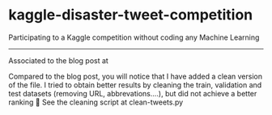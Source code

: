 # kaggle-disaster-tweet-competition
Participating to a Kaggle competition without coding any Machine Learning

---
Associated to the blog post at 

Compared to the blog post, you will notice that I have added a clean version of the file. I tried to obtain better results by cleaning the train, validation and test datasets (removing URL, abbrevations....), but did not achieve a better ranking 🤷
See the cleaning script at clean-tweets.py
